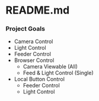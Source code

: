 # README.md

### Project Goals
- Camera Control
- Light Control
- Feeder Control
- Browser Control
    - Camera Viewable (All)
    - Feed & Light Control (Single)
- Local Button Control
    - Feeder Control
    - Light Control
    